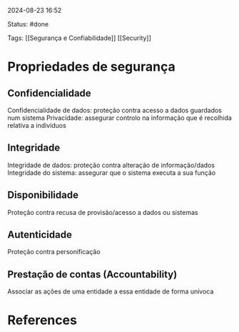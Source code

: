 2024-08-23 16:52

Status: #done

Tags: [[Segurança e Confiabilidade]] [[Security]]

# Propriedades de segurança

## Confidencialidade

Confidencialidade de dados: proteção contra acesso a dados guardados num sistema Privacidade: assegurar controlo na informação que é recolhida relativa a indivíduos

## Integridade

Integridade de dados: proteção contra alteração de informação/dados Integridade do sistema: assegurar que o sistema executa a sua função

## Disponibilidade

Proteção contra recusa de provisão/acesso a dados ou sistemas

## Autenticidade

Proteção contra personificação

## Prestação de contas (Accountability)

Associar as ações de uma entidade a essa entidade de forma unívoca

# References

